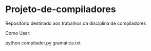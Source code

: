 # Projeto-de-compiladores
Repositório destinado aos trabalhos da disciplina de compiladores

Como Usar:

python compilador.py gramatica.txt
